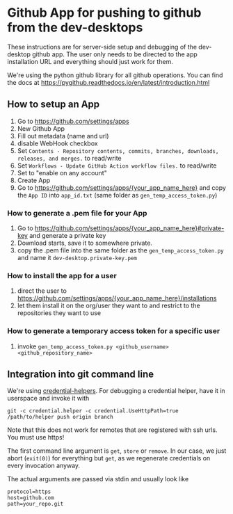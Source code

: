 # Github App for pushing to github from the dev-desktops

These instructions are for server-side setup and debugging of the dev-desktop github app.
The user only needs to be directed to the app installation URL
and everything should just work for them.

We're using the python github library for all github operations.
You can find the docs at https://pygithub.readthedocs.io/en/latest/introduction.html

## How to setup an App

1. Go to https://github.com/settings/apps
2. New Github App
3. Fill out metadata (name and url)
4. disable WebHook checkbox
5. Set `Contents - Repository contents, commits, branches, downloads, releases, and merges.` to read/write
6. Set `Workflows - Update GitHub Action workflow files.` to read/write
7. Set to "enable on any account"
8. Create App
9. Go to https://github.com/settings/apps/{your_app_name_here} and copy the `App ID` into `app_id.txt` (same folder as `gen_temp_access_token.py`)

### How to generate a .pem file for your App

1. Go to https://github.com/settings/apps/{your_app_name_here}#private-key and generate a private key
2. Download starts, save it to somewhere private.
3. copy the .pem file into the same folder as the `gen_temp_access_token.py` and name it `dev-desktop.private-key.pem`

### How to install the app for a user

1. direct the user to https://github.com/settings/apps/{your_app_name_here}/installations
2. let them install it on the org/user they want to and restrict to the repositories they want to use

### How to generate a temporary access token for a specific user

1. invoke `gen_temp_access_token.py <github_username> <github_repository_name>`

## Integration into git command line

We're using [credential-helpers](https://git-scm.com/docs/gitcredentials#Documentation/gitcredentials.txt).
For debugging a credential helper, have it in userspace and invoke it with

`git -c credential.helper -c credential.UseHttpPath=true /path/to/helper push origin branch`

Note that this does not work for remotes that are registered with ssh urls. You must use https!

The first command line argument is `get`, `store` or `remove`.
In our case, we just abort (`exit(0)`) for everything but `get`, as we regenerate credentials on every invocation anyway.

The actual arguments are passed via stdin and usually look like

```
protocol=https
host=github.com
path=your_repo.git
```

